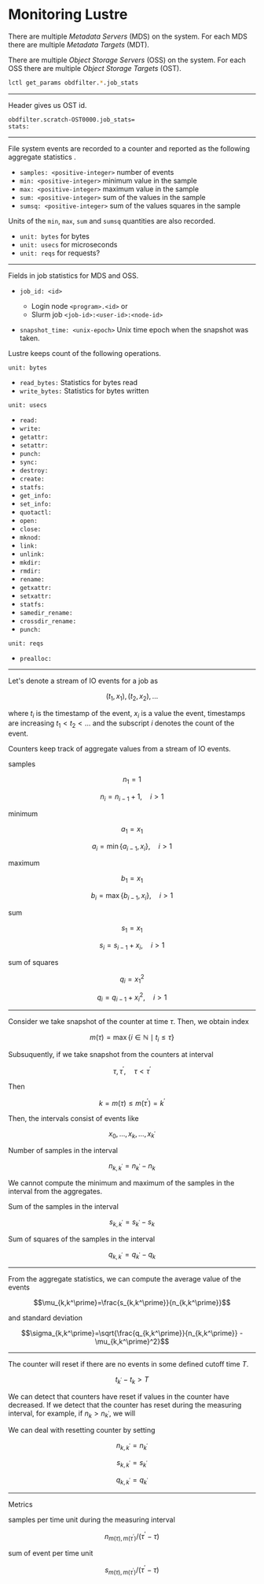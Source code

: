 # Monitoring Lustre
There are multiple *Metadata Servers* (MDS) on the system. For each MDS there are multiple *Metadata Targets* (MDT).

There are multiple *Object Storage Servers* (OSS) on the system. For each OSS there are multiple *Object Storage Targets* (OST).

```sh
lctl get_params obdfilter.*.job_stats
```

---

Header gives us OST id.

```
obdfilter.scratch-OST0000.job_stats=
stats:
```

---

File system events are recorded to a counter and reported as the following aggregate statistics .

- `samples: <positive-integer>` number of events
- `min: <positive-integer>` minimum value in the sample
- `max: <positive-integer>` maximum value in the sample
- `sum: <positive-integer>` sum of the values in the sample
- `sumsq: <positive-integer>` sum of the values squares in the sample

Units of the `min`, `max`, `sum` and `sumsq` quantities are also recorded.

- `unit: bytes` for bytes
- `unit: usecs` for microseconds
- `unit: reqs` for requests?

---

Fields in job statistics for MDS and OSS.

- `job_id: <id>`
    - Login node `<program>.<id>` or 
    - Slurm job `<job-id>:<user-id>:<node-id>`

- `snapshot_time: <unix-epoch>` Unix time epoch when the snapshot was taken.

Lustre keeps count of the following operations.

`unit: bytes`

- `read_bytes:` Statistics for bytes read
- `write_bytes:` Statistics for bytes written

`unit: usecs`

- `read:`
- `write:`
- `getattr:`
- `setattr:`
- `punch:`
- `sync:`
- `destroy:`
- `create:`
- `statfs:`
- `get_info:`
- `set_info:`
- `quotactl:`
- `open:`
- `close:`
- `mknod:`
- `link:`
- `unlink:`
- `mkdir:`
- `rmdir:`
- `rename:`
- `getxattr:`
- `setxattr:`
- `statfs:`
- `samedir_rename:`
- `crossdir_rename:`
- `punch:`

`unit: reqs`

- `prealloc:`

---

Let's denote a stream of IO events for a job as

$$(t_1,x_1),(t_2,x_2),...$$

where $t_i$ is the timestamp of the event, $x_i$ is a value the event, timestamps are increasing $t_1< t_2< ...$ and the subscript $i$ denotes the count of the event.

Counters keep track of aggregate values from a stream of IO events.

samples

$$n_1=1$$

$$n_i=n_{i-1}+1,\quad i>1$$

minimum

$$a_1=x_1$$

$$a_i=\min\{a_{i-1},x_{i}\},\quad i>1$$

maximum

$$b_1=x_1$$

$$b_i=\max\{b_{i-1},x_{i}\},\quad i>1$$

sum

$$s_1=x_1$$

$$s_i=s_{i-1}+x_i,\quad i>1$$

sum of squares

$$q_i=x_1^2$$

$$q_i=q_{i-1}+x_i^2,\quad i>1$$

---

Consider we take snapshot of the counter at time $\tau.$ Then, we obtain index

$$m(\tau)=\max\{i\in\mathbb{N}\mid t_i\le\tau\}$$

Subsuquently, if we take snapshot from the counters at interval

$$\tau, \tau^\prime,\quad \tau< \tau^\prime$$

Then

$$k=m(\tau)\le m(\tau^\prime)=k^\prime$$

Then, the intervals consist of events like

$$x_0,...,x_{k},...,x_{k^\prime}$$

Number of samples in the interval 

$$n_{k,k^\prime}=n_{k^\prime}-n_k$$

We cannot compute the minimum and maximum of the samples in the interval from the aggregates.

Sum of the samples in the interval

$$s_{k,k^\prime}=s_{k^\prime}-s_{k}$$

Sum of squares of the samples in the interval

$$q_{k,k^\prime}=q_{k^\prime}-q_{k}$$

---

From the aggregate statistics, we can compute the average value of the events

$$\mu_{k,k^\prime}=\frac{s_{k,k^\prime}}{n_{k,k^\prime}}$$

and standard deviation

$$\sigma_{k,k^\prime}=\sqrt{\frac{q_{k,k^\prime}}{n_{k,k^\prime}} - \mu_{k,k^\prime}^2}$$

---

The counter will reset if there are no events in some defined cutoff time $T$.

$$t_{k^\prime}-t_k>T$$

We can detect that counters have reset if values in the counter have decreased. If we detect that the counter has reset during the measuring interval, for example, if $n_k>n_{k^\prime},$ we will 

We can deal with resetting counter by setting 

$$n_{k,k^\prime}=n_{k^\prime}$$

$$s_{k,k^\prime}=s_{k^\prime}$$

$$q_{k,k^\prime}=q_{k^\prime}$$

---

Metrics

samples per time unit during the measuring interval

$$n_{m(\tau),m(\tau^\prime)}/(\tau^\prime-\tau)$$

sum of event per time unit

$$s_{m(\tau),m(\tau^\prime)}/(\tau^\prime-\tau)$$

